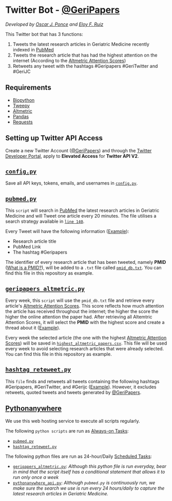 # Twitter Bot - [@GeriPapers](https://twitter.com/geripapers) 
_Developed by [Oscar J. Ponce](https://twitter.com/PonceOJ) and [Eloy F. Ruiz](https://twitter.com/RuizEF)_


This Twitter bot that has 3 functions:
1. Tweets the latest research articles in Geriatric Medicine recently indexed in [PubMed](https://pubmed.ncbi.nlm.nih.gov)
2. Tweets the research article that has had the highest attention on the internet (According to the [Altmetric Attention Scores](https://www.altmetric.com/about-altmetrics/what-are-altmetrics/))
3. Retweets any tweet with the hashtags #Geripapers #GeriTwitter and #GeriJC

## Requirements
- [Biopython](https://biopython.org)
- [Tweepy](https://www.tweepy.org)
- [Altmetric](https://pypi.org/project/altmetric/)
- [Pandas](https://pandas.pydata.org)
- [Requests](https://pypi.org/project/requests/)


  
## Setting up Twitter API Access
Create a new Twitter Account ([@GeriPapers](https://twitter.com/geripapers)) and through the [Twitter Developer Portal](https://developer.twitter.com/), apply to **Elevated Access** for **Twitter API V2**.

## [```config.py```](https://github.com/ponceoscarj/geripapers/blob/main/config.py)
Save all API keys, tokens, emails, and usernames in [```config.py```](https://github.com/ponceoscarj/geripapers/blob/main/config.py).


## [```pubmed.py```](https://github.com/ponceoscarj/geripapers/blob/main/pubmed.py)
This ```script``` will search in [PubMed](https://pubmed.ncbi.nlm.nih.gov) the latest research articles in Geriatric Medicine and will Tweet one article every 20 minutes. The file utilises a search strategy available in [```line 140```](https://github.com/ponceoscarj/geripapers/blob/48a101c7adf3eaffb97e41655690a3487b650d34/pubmed.py#L140). 

Every Tweet will have the following information ([Example](https://twitter.com/geripapers/status/1571766417753513987?s=20&t=WD5EIugTsibiIV21UT4Jtg)):
- Research article title 
- PubMed Link
- The hashtag #Geripapers

The identifier of every research article that has been tweeted, namely **PMID** ([What is a PMID?](https://uwyo.libanswers.com/faq/176930)), will be added to a ```.txt``` file called [```pmid_db.txt```](https://github.com/ponceoscarj/geripapers/blob/main/pmid_db.txt). You can find this file in this repository as example.


## [```geripapers_altmetric.py```](https://github.com/ponceoscarj/geripapers/blob/main/geripapers_altmetric.py)
Every week, this ```script``` will use the ```pmid_db.txt``` file and retrieve every article's [Altmetric Attention Scores](https://www.altmetric.com/about-altmetrics/what-are-altmetrics/). This score reflects how much attention the article has received throughout the internet; the higher the score the higher the online attention the paper had. After retrieving all Altemtric Attention Scores, it will select the **PMID** with the highest score and create a thread about it ([Example](https://twitter.com/geripapers/status/1571382608289992704?s=20&t=WD5EIugTsibiIV21UT4Jtg)).

Every week the selected article (the one with the highest [Altmetric Attention Scores](https://www.altmetric.com/about-altmetrics/what-are-altmetrics/)) will be saved in [```highest_altmetric_papers.csv```](https://github.com/ponceoscarj/geripapers/blob/main/highest_altmetric_papers.csv). This file will be used every week to avoid selecting research articles that were already selected. You can find this file in this repository as example.

## [```hashtag_reteweet.py```](https://github.com/ponceoscarj/geripapers/blob/main/hashtag_reteweet.py)
This ```file``` finds and retweets all tweets containing the following hashtags #Geripapers, #GeriTwitter, and #Gerijc ([Example](https://twitter.com/artwalaszek/status/1571889605657657349?s=20&t=LZOHUdz_pBZjIv5YV_5V7g)). However, it excludes retweets, quoted tweets and tweets generated by [@GeriPapers](https://twitter.com/geripapers).


## [Pythonanywhere](https://www.pythonanywhere.com/)
We use this web hosting service to execute all scripts regularly. 

The following ```python scripts``` are run as [Always-on Tasks](https://help.pythonanywhere.com/pages/AlwaysOnTasks/):
- [```pubmed.py```](https://github.com/ponceoscarj/geripapers/blob/main/pubmed.py)
- [```hashtag_reteweet.py```](https://github.com/ponceoscarj/geripapers/blob/main/hashtag_reteweet.py)

The following python files are run as 24-hour/Daily [Scheduled Tasks](https://help.pythonanywhere.com/pages/ScheduledTasks/):
- [```geripapers_altmetric.py```](https://github.com/ponceoscarj/geripapers/blob/main/geripapers_altmetric.py): _Although this python file is run everyday, bear in mind that the script itself has a conditional statement that allows it to run only once a week_
- [```pythonanywhere_api.py```](https://github.com/ponceoscarj/geripapers/blob/main/pythonanywhere_api.py): _Although ```pubmed.py``` is continuously run, we make sure the search we use is run every 24 hours/daily to capture the latest research articles in Geriatric Medicine._

